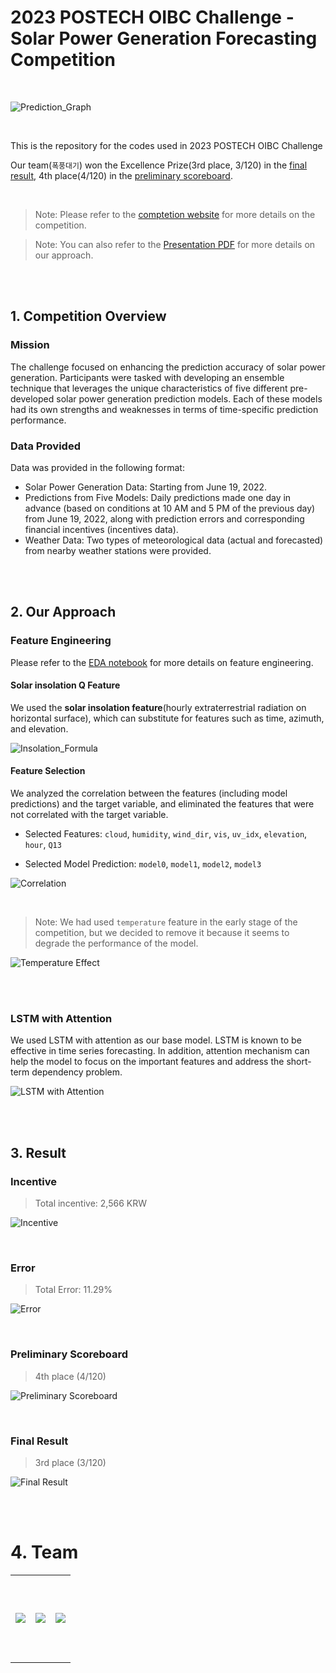 # 2023 POSTECH OIBC Challenge - Solar Power Generation Forecasting Competition

<br/>

![Prediction_Graph](assets/prediction_graph.png)

<br/>

This is the repository for the codes used in 2023 POSTECH OIBC Challenge 

Our team(`폭풍대기`) won the Excellence Prize(3rd place, 3/120) in the [final result](https://o.solarkim.com/cmpt2023/notice), 4th place(4/120) in the [preliminary scoreboard](https://o.solarkim.com/cmpt2023/).

<br/>

> Note: Please refer to the [comptetion website](https://competition.postech.ac.kr) for more details on the competition.

> Note: You can also refer to the [Presentation PDF](assets/OIBC_presentation.pdf) for more details on our approach.


<br/>
<br/>

## 1. Competition Overview

### Mission

The challenge focused on enhancing the prediction accuracy of solar power generation. Participants were tasked with developing an ensemble technique that leverages the unique characteristics of five different pre-developed solar power generation prediction models. Each of these models had its own strengths and weaknesses in terms of time-specific prediction performance.


### Data Provided

Data was provided in the following format:

- Solar Power Generation Data: Starting from June 19, 2022.
- Predictions from Five Models: Daily predictions made one day in advance (based on conditions at 10 AM and 5 PM of the previous day) from June 19, 2022, along with prediction errors and corresponding financial incentives (incentives data).
- Weather Data: Two types of meteorological data (actual and forecasted) from nearby weather stations were provided.

<br/>
<br/>

## 2. Our Approach

### Feature Engineering

Please refer to the [EDA notebook](EDA.ipynb) for more details on feature engineering.

#### Solar insolation Q Feature

We used the <b>solar insolation feature</b>(hourly extraterrestrial radiation on horizontal surface), which can substitute for features such as time, azimuth, and elevation. 

![Insolation_Formula](assets/insolation_formula.png)


#### Feature Selection

We analyzed the correlation between the features (including model predictions) and the target variable, and eliminated the features that were not correlated with the target variable.

- Selected Features: `cloud`, `humidity`, `wind_dir`, `vis`, `uv_idx`, `elevation`, `hour`, `Q13`

- Selected Model Prediction: `model0`, `model1`, `model2`, `model3`

![Correlation](assets/correlation.png)

<br/>

> Note: We had used `temperature` feature in the early stage of the competition, but we decided to remove it because it seems to degrade the performance of the model.

![Temperature Effect](assets/temperature_effect.png)

<br/>
<br/>

### LSTM with Attention

We used LSTM with attention as our base model. LSTM is known to be effective in time series forecasting. In addition, attention mechanism can help the model to focus on the important features and address the short-term dependency problem.

![LSTM with Attention](assets/LSTM_with_attention.png)


<br/>
<br/>

## 3. Result

### Incentive

> Total incentive: 2,566 KRW

![Incentive](assets/incentive.png)

<br/>

### Error

> Total Error: 11.29%

![Error](assets/error.png)

<br/>

### Preliminary Scoreboard

> 4th place (4/120)

![Preliminary Scoreboard](assets/preliminary_scoreboard.png)

<br/>

### Final Result

> 3rd place (3/120)

![Final Result](assets/final_result.png)


<br/>
<br/>


# 4. Team

<table style="text-align:center">
    <tr height="140px">
      <td>
         <a href="https://github.com/wldms25">
            <img src="https://github.com/wldms25.png"/>
         </a>
      </td>
      <td>
         <a href="https://github.com/juk1329">
            <img src="https://github.com/SeungOkOH.png"/>
         </a>
      </td>
      <td>
         <a href="https://github.com/glanceyes">
            <img src="https://github.com/glanceyes.png"/>
         </a>
      </td>
   </tr>
</table>
